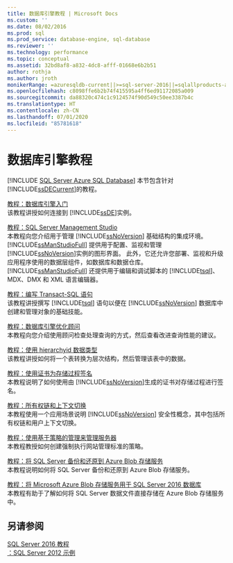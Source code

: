 ```yaml
---
title: 数据库引擎教程 | Microsoft Docs
ms.custom: ''
ms.date: 08/02/2016
ms.prod: sql
ms.prod_service: database-engine, sql-database
ms.reviewer: ''
ms.technology: performance
ms.topic: conceptual
ms.assetid: 32bd8af8-a832-4dc8-afff-01668e6b2b51
author: rothja
ms.author: jroth
monikerRange: =azuresqldb-current||>=sql-server-2016||=sqlallproducts-allversions||>=sql-server-linux-2017||=azuresqldb-mi-current
ms.openlocfilehash: c8098ffe6b2b74f415595a4ff6ed91172085a009
ms.sourcegitcommit: da88320c474c1c9124574f90d549c50ee3387b4c
ms.translationtype: HT
ms.contentlocale: zh-CN
ms.lasthandoff: 07/01/2020
ms.locfileid: "85781618"
---
```

# <a name="database-engine-tutorials"></a>数据库引擎教程
[!INCLUDE [SQL Server Azure SQL Database](../includes/applies-to-version/sql-asdb.md)]
本节包含针对 [!INCLUDE[ssDECurrent](../includes/ssdecurrent-md.md)]的教程。  
  
[教程：数据库引擎入门](../relational-databases/tutorial-getting-started-with-the-database-engine.md)  
该教程讲授如何连接到 [!INCLUDE[ssDE](../includes/ssde-md.md)]实例。  
  
[教程：SQL Server Management Studio](../tools/sql-server-management-studio/tutorial-sql-server-management-studio.md)  
本教程向您介绍用于管理 [!INCLUDE[ssNoVersion](../includes/ssnoversion-md.md)] 基础结构的集成环境。 [!INCLUDE[ssManStudioFull](../includes/ssmanstudiofull-md.md)] 提供用于配置、监视和管理 [!INCLUDE[ssNoVersion](../includes/ssnoversion-md.md)]实例的图形界面。 此外，它还允许您部署、监视和升级应用程序使用的数据层组件，如数据库和数据仓库。 [!INCLUDE[ssManStudioFull](../includes/ssmanstudiofull-md.md)] 还提供用于编辑和调试脚本的 [!INCLUDE[tsql](../includes/tsql-md.md)]、MDX、DMX 和 XML 语言编辑器。  
  
[教程：编写 Transact-SQL 语句](../t-sql/tutorial-writing-transact-sql-statements.md)  
该教程讲授撰写 [!INCLUDE[tsql](../includes/tsql-md.md)] 语句以便在 [!INCLUDE[ssNoVersion](../includes/ssnoversion-md.md)] 数据库中创建和管理对象的基础技能。  
  
[教程：数据库引擎优化顾问](../tools/dta/tutorial-database-engine-tuning-advisor.md)  
本教程向您介绍使用顾问检查处理查询的方式，然后查看改进查询性能的建议。  
  
[教程：使用 hierarchyid 数据类型](../relational-databases/tables/tutorial-using-the-hierarchyid-data-type.md)  
该教程讲授如何将一个表转换为层次结构，然后管理该表中的数据。  
  
[教程：使用证书为存储过程签名](../relational-databases/tutorial-signing-stored-procedures-with-a-certificate.md)  
本教程说明了如何使用由 [!INCLUDE[ssNoVersion](../includes/ssnoversion-md.md)]生成的证书对存储过程进行签名。  
  
[教程：所有权链和上下文切换](../relational-databases/tutorial-ownership-chains-and-context-switching.md)  
本教程使用一个应用场景说明 [!INCLUDE[ssNoVersion](../includes/ssnoversion-md.md)] 安全性概念，其中包括所有权链和用户上下文切换。  
  
[教程：使用基于策略的管理来管理服务器](../relational-databases/policy-based-management/tutorial-administering-servers-by-using-policy-based-management.md)  
本教程教授如何创建强制执行网站管理标准的策略。  
  
[教程：将 SQL Server 备份和还原到 Azure Blob 存储服务](~/relational-databases/tutorial-sql-server-backup-and-restore-to-azure-blob-storage-service.md)  
本教程说明如何将 SQL Server 备份和还原到 Azure Blob 存储服务。  
  
[教程：将 Microsoft Azure Blob 存储服务用于 SQL Server 2016 数据库](tutorial-use-azure-blob-storage-service-with-sql-server-2016.md)  
本教程有助于了解如何将 SQL Server 数据文件直接存储在 Azure Blob 存储服务中。  
  
## <a name="see-also"></a>另请参阅  
[SQL Server 2016 教程](../sql-server/tutorials-for-sql-server-2016.md)  
[：SQL Server 2012 示例](https://go.microsoft.com/fwlink/?linkID=220734)  
  
  
  

